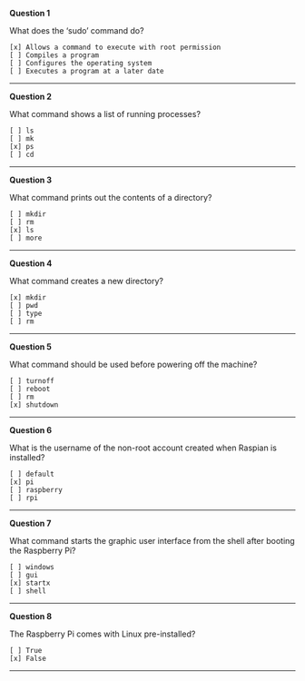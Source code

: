 **Question 1**

What does the ‘sudo’ command do?

    [x] Allows a command to execute with root permission
    [ ] Compiles a program
    [ ] Configures the operating system
    [ ] Executes a program at a later date

-------------------------------------------------------------------------------

**Question 2**

What command shows a list of running processes?

    [ ] ls
    [ ] mk
    [x] ps
    [ ] cd

-------------------------------------------------------------------------------

**Question 3**

What command prints out the contents of a directory?

    [ ] mkdir
    [ ] rm
    [x] ls
    [ ] more

-------------------------------------------------------------------------------

**Question 4**

What command creates a new directory?

    [x] mkdir
    [ ] pwd
    [ ] type
    [ ] rm

-------------------------------------------------------------------------------

**Question 5**

What command should be used before powering off the machine?

    [ ] turnoff
    [ ] reboot
    [ ] rm
    [x] shutdown

-------------------------------------------------------------------------------

**Question 6**

What is the username of the non-root account created when Raspian is installed?

    [ ] default
    [x] pi
    [ ] raspberry
    [ ] rpi

-------------------------------------------------------------------------------

**Question 7**

What command starts the graphic user interface from the shell after booting the Raspberry Pi?

    [ ] windows
    [ ] gui
    [x] startx
    [ ] shell

-------------------------------------------------------------------------------

**Question 8**

The Raspberry Pi comes with Linux pre-installed?

    [ ] True
    [x] False

-------------------------------------------------------------------------------